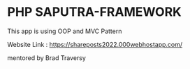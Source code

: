 # PHP SAPUTRA-FRAMEWORK

This app is using OOP and MVC Pattern

Website Link : https://shareposts2022.000webhostapp.com/

mentored by Brad Traversy
